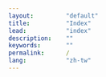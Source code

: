 ```yaml
---
layout:         "default"
title:          "Index"
lead:           "index"
description:    ""
keywords:       ""
permalink:      /
lang:           "zh-tw"
---
```

